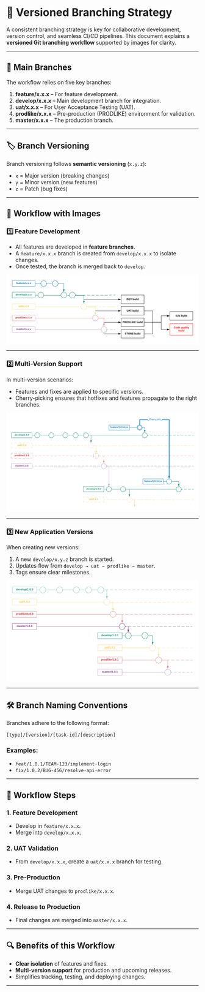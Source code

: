# 🌱 **Versioned Branching Strategy**

A consistent branching strategy is key for collaborative development, version control, and seamless CI/CD pipelines. This document explains a **versioned Git branching workflow** supported by images for clarity.

---

## 🌟 **Main Branches**

The workflow relies on five key branches:

1. **feature/x.x.x** – For feature development.
2. **develop/x.x.x** – Main development branch for integration.
3. **uat/x.x.x** – For User Acceptance Testing (UAT).
4. **prodlike/x.x.x** – Pre-production (PRODLIKE) environment for validation.
5. **master/x.x.x** – The production branch.

---

## 🏷️ **Branch Versioning**

Branch versioning follows **semantic versioning** (`x.y.z`):
- `x` = Major version (breaking changes)
- `y` = Minor version (new features)
- `z` = Patch (bug fixes)

---

## 🚀 **Workflow with Images**

### 1️⃣ **Feature Development**  

- All features are developed in **feature branches**.
- A `feature/x.x.x` branch is created from `develop/x.x.x` to isolate changes.  
- Once tested, the branch is merged back to `develop`.

![Feature Development Workflow](../assets/branching_strategy_merge_feat_fix.png)

---

### 2️⃣ **Multi-Version Support**  

In multi-version scenarios:  
- Features and fixes are applied to specific versions.
- Cherry-picking ensures that hotfixes and features propagate to the right branches.

![Multi-Version Workflow](../assets/branching_strategy_merge%20feat_fix_multi_version.png)

---

### 3️⃣ **New Application Versions**  

When creating new versions:  
1. A new `develop/x.y.z` branch is started.  
2. Updates flow from `develop → uat → prodlike → master`.  
3. Tags ensure clear milestones.

![New Version Workflow](../assets/branching_strategy_new_app_version.png)

---

## 🛠️ **Branch Naming Conventions**

Branches adhere to the following format:  

```
[type]/[version]/[task-id]/[description]
```

### **Examples:**
- `feat/1.0.1/TEAM-123/implement-login`
- `fix/1.0.2/BUG-456/resolve-api-error`

---

## 🔧 **Workflow Steps**

### 1. **Feature Development**  
   - Develop in `feature/x.x.x`.
   - Merge into `develop/x.x.x`.

### 2. **UAT Validation**  
   - From `develop/x.x.x`, create a `uat/x.x.x` branch for testing.

### 3. **Pre-Production**  
   - Merge UAT changes to `prodlike/x.x.x`.

### 4. **Release to Production**  
   - Final changes are merged into `master/x.x.x`.

---

## 🔍 **Benefits of this Workflow**

- **Clear isolation** of features and fixes.
- **Multi-version support** for production and upcoming releases.
- Simplifies tracking, testing, and deploying changes.

---
